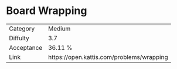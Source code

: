 # Board Wrapping

<table>
    <tr>
        <td>Category</td>
        <td>Medium</td>
    </tr>
    <tr>
        <td>Diffulty</td>
        <td>3.7</td>
    </tr>
    <tr>
        <td>Acceptance</td>
        <td>36.11 %</td>
    </tr>
    <tr>
        <td>Link</td>
        <td>https://open.kattis.com/problems/wrapping</td>
    </tr>
</table>